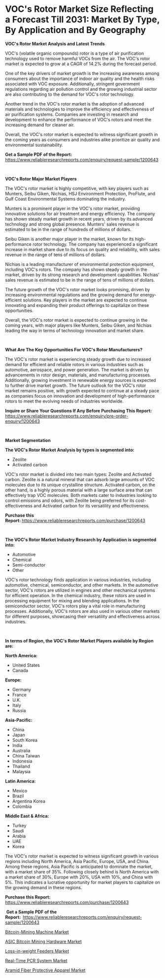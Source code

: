 <p><h1>VOC's Rotor Market Size Reflecting a Forecast Till 2031: Market By Type, By Application and By Geography</h1></p><p><strong>VOC's Rotor Market Analysis and Latest Trends</strong></p>
<p><p>VOC's (volatile organic compounds) rotor is a type of air purification technology used to remove harmful VOCs from the air. The VOC's rotor market is expected to grow at a CAGR of 14.2% during the forecast period. </p><p>One of the key drivers of market growth is the increasing awareness among consumers about the importance of indoor air quality and the health risks associated with VOC exposure. Additionally, stringent government regulations regarding air pollution control and the growing industrial sector are also contributing to the demand for VOC's rotor technology.</p><p>Another trend in the VOC's rotor market is the adoption of advanced materials and technologies to improve the efficiency and effectiveness of air purification systems. Companies are investing in research and development to enhance the performance of VOC's rotors and meet the increasing demand for cleaner air.</p><p>Overall, the VOC's rotor market is expected to witness significant growth in the coming years as consumers and industries alike prioritize air quality and environmental sustainability.</p></p>
<p><strong>Get a Sample PDF of the Report:&nbsp;</strong> <a href="https://www.reliableresearchreports.com/enquiry/request-sample/1200643">https://www.reliableresearchreports.com/enquiry/request-sample/1200643</a></p>
<p>&nbsp;</p>
<p><strong>VOC's Rotor Major Market Players</strong></p>
<p><p>The VOC's rotor market is highly competitive, with key players such as Munters, Seibu Giken, Nichias, HSJ Environment Protection, ProFlute, and Gulf Coast Environmental Systems dominating the industry. </p><p>Munters is a prominent player in the VOC's rotor market, providing innovative solutions for air treatment and energy efficiency. The company has shown steady market growth in recent years, driven by its advanced technology and strong global presence. Munters' sales revenue is estimated to be in the range of hundreds of millions of dollars.</p><p>Seibu Giken is another major player in the market, known for its high-performance rotor technology. The company has experienced a significant increase in market share due to its focus on quality and reliability, with sales revenue in the range of tens of millions of dollars.</p><p>Nichias is a leading manufacturer of environmental protection equipment, including VOC's rotors. The company has shown steady growth in the market, driven by its strong research and development capabilities. Nichias' sales revenue is estimated to be in the range of tens of millions of dollars.</p><p>The future growth of the VOC's rotor market looks promising, driven by increasing environmental regulations and the growing demand for energy-efficient solutions. Key players in the market are expected to continue innovating and expanding their product offerings to capitalize on these opportunities.</p><p>Overall, the VOC's rotor market is expected to continue growing in the coming years, with major players like Munters, Seibu Giken, and Nichias leading the way in terms of technology innovation and market share.</p></p>
<p>&nbsp;</p>
<p><strong>What Are The Key Opportunities For VOC's Rotor Manufacturers?</strong></p>
<p><p>The VOC's rotor market is experiencing steady growth due to increased demand for efficient and reliable rotors in various industries such as automotive, aerospace, and power generation. The market is driven by advancements in rotor design, materials, and manufacturing processes. Additionally, growing investment in renewable energy sources is expected to further drive market growth. The future outlook for the VOC's rotor market remains positive, with growth expected to continue at a steady pace as companies focus on innovation and development of high-performance rotors to meet the evolving needs of industries worldwide.</p></p>
<p><strong>Inquire or Share Your Questions If Any Before Purchasing This Report:</strong> <a href="https://www.reliableresearchreports.com/enquiry/pre-order-enquiry/1200643">https://www.reliableresearchreports.com/enquiry/pre-order-enquiry/1200643</a></p>
<p>&nbsp;</p>
<p><strong>Market Segmentation</strong></p>
<p><strong>The VOC's Rotor Market Analysis by types is segmented into:</strong></p>
<p><ul><li>Zeolite</li><li>Activated carbon</li></ul></p>
<p><p>VOC's rotor market is divided into two main types: Zeolite and Activated carbon. Zeolite is a natural mineral that can adsorb large amounts of VOC molecules due to its unique crystalline structure. Activated carbon, on the other hand, is a highly porous material with a large surface area that can effectively trap VOC molecules. Both markets cater to industries looking to control emissions and odors, with Zeolite being preferred for its cost-effectiveness and Activated carbon for its versatility and effectiveness.</p></p>
<p><strong>Purchase this Report:&nbsp;</strong><a href="https://www.reliableresearchreports.com/purchase/1200643">https://www.reliableresearchreports.com/purchase/1200643</a></p>
<p>&nbsp;</p>
<p><strong>The VOC's Rotor Market Industry Research by Application is segmented into:</strong></p>
<p><ul><li>Automotive</li><li>Chemical</li><li>Semi-conductor</li><li>Other</li></ul></p>
<p><p>VOC's rotor technology finds application in various industries, including automotive, chemical, semiconductor, and other markets. In the automotive sector, VOC's rotors are utilized in engines and other mechanical systems for efficient operation. In the chemical industry, these rotors are used in processing equipment for mixing and blending applications. In the semiconductor sector, VOC's rotors play a vital role in manufacturing processes. Additionally, VOC's rotors are also used in various other markets for different purposes, showcasing their versatility and effectiveness across industries.</p></p>
<p>&nbsp;</p>
<p><strong>In terms of Region, the VOC's Rotor Market Players available by Region are:</strong></p>
<p>
    <p> <strong> North America: </strong>
        <ul>
            <li>United States</li>
            <li>Canada</li>
        </ul>
        </p> 
    <p> <strong> Europe: </strong>
        <ul>
            <li>Germany</li>
            <li>France</li>
            <li>U.K.</li>
            <li>Italy</li>
            <li>Russia</li>
        </ul>
        </p> 
    <p> <strong> Asia-Pacific: </strong>
        <ul>
            <li>China</li>
            <li>Japan</li>
            <li>South Korea</li>
            <li>India</li>
            <li>Australia</li>
            <li>China Taiwan</li>
            <li>Indonesia</li>
            <li>Thailand</li>
            <li>Malaysia</li>
        </ul>
        </p> 
    <p> <strong> Latin America: </strong>
        <ul>
            <li>Mexico</li>
            <li>Brazil</li>
            <li>Argentina Korea</li>
            <li>Colombia</li>
        </ul>
        </p> 
    <p> <strong> Middle East & Africa: </strong>
        <ul>
            <li>Turkey</li>
            <li>Saudi</li>
            <li>Arabia</li>
            <li>UAE</li>
            <li>Korea</li>
        </ul>
    </p>
    </p>
<p><p>The VOC's rotor market is expected to witness significant growth in various regions including North America, Asia Pacific, Europe, USA, and China. Among these regions, Asia Pacific is anticipated to dominate the market, with a market share of 35%. Following closely behind is North America with a market share of 30%, Europe with 20%, USA with 10%, and China with 5%. This indicates a lucrative opportunity for market players to capitalize on the growing demand in these regions.</p></p>
<p><strong>Purchase this Report: </strong><a href="https://www.reliableresearchreports.com/purchase/1200643">https://www.reliableresearchreports.com/purchase/1200643</a></p>
<p>&nbsp;<strong>Get a Sample PDF of the Report:&nbsp;&nbsp;</strong><a href="https://www.reliableresearchreports.com/enquiry/request-sample/1200643">https://www.reliableresearchreports.com/enquiry/request-sample/1200643</a></p>
<p><strong></strong></p>
<p><p><a href="https://medium.com/p/5ddcf1f64f19/edit">Bitcoin-Mining Machine Market</a></p><p><a href="https://medium.com/p/619a08b18ba1/edit">ASIC Bitcoin Mining Hardware Market</a></p><p><a href="https://medium.com/p/cf4beb9b5b23/edit">Loss-in-weight Feeders Market</a></p><p><a href="https://medium.com/@nyahreinger/real-time-pcr-system-market-research-report-its-history-and-forecast-2024-to-2031-8247c78f3924">Real-Time PCR System Market</a></p><p><a href="https://github.com/danielneavesallisons03mba/Market-Research-Report-List-1/blob/main/aramid-fiber-protective-apparel-market.md">Aramid Fiber Protective Apparel Market</a></p></p>
